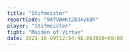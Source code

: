 ```yaml
---
title: "Stifmeister"
reportCode: "9AfVWmKt2b34yk8h"
player: "Stifmeister"
fight: "Maiden of Virtue"
date: 2021-10-09T12:54:48.063000+00:00
---
```

